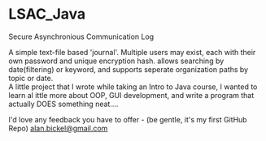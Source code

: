 # LSAC_Java
Secure Asynchronious Communication Log

A simple text-file based 'journal'. Multiple users may exist, each with their own password and unique encryption hash.
allows searching by date(filtering) or keyword, and supports seperate organization paths by topic or date.  
A little project that I wrote while taking an Intro to Java course, I wanted to learn al ittle more about OOP, GUI development, and write a program that actually DOES something neat.... 

I'd love any feedback you have to offer - (be gentle, it's my first GitHub Repo)
alan.bickel@gmail.com

